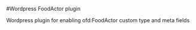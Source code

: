 #Wordpress FoodActor plugin

 Wordpress plugin for enabling ofd:FoodActor custom type and meta fields 
